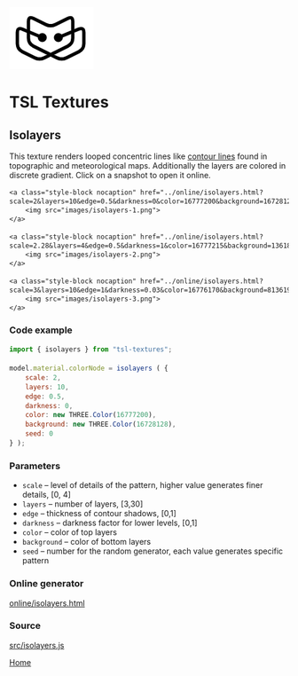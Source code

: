 <img class="logo" src="../assets/logo/logo.png">


# TSL Textures


## Isolayers

This texture renders looped concentric lines like
[contour lines](https://en.wikipedia.org/wiki/Contour_line)
found in topographic and meteorological maps. Additionally
the layers are colored in discrete gradient. Click on
a snapshot to open it online.

<p class="gallery">

	<a class="style-block nocaption" href="../online/isolayers.html?scale=2&layers=10&edge=0.5&darkness=0&color=16777200&background=16728128&seed=0">
		<img src="images/isolayers-1.png">
	</a>

	<a class="style-block nocaption" href="../online/isolayers.html?scale=2.28&layers=4&edge=0.5&darkness=1&color=16777215&background=13618123&seed=0">
		<img src="images/isolayers-2.png">
	</a>

	<a class="style-block nocaption" href="../online/isolayers.html?scale=3&layers=10&edge=1&darkness=0.03&color=16776170&background=8136192&seed=0">
		<img src="images/isolayers-3.png">
	</a>

</p>


### Code example

```js
import { isolayers } from "tsl-textures";

model.material.colorNode = isolayers ( {
	scale: 2,
	layers: 10,
	edge: 0.5,
	darkness: 0,
	color: new THREE.Color(16777200),
	background: new THREE.Color(16728128),
	seed: 0
} );
```


### Parameters

* `scale` &ndash; level of details of the pattern, higher value generates finer details, [0, 4]
* `layers` &ndash; number of layers, [3,30]
* `edge` &ndash; thickness of contour shadows, [0,1]
* `darkness` &ndash; darkness factor for lower levels, [0,1]
* `color` &ndash; color of top layers
* `background` &ndash; color of bottom layers
* `seed` &ndash; number for the random generator, each value generates specific pattern


### Online generator

[online/isolayers.html](../online/isolayers.html)


### Source

[src/isolayers.js](https://github.com/boytchev/tsl-textures/blob/main/src/isolayers.js)


		
<div class="footnote">
	<a href="../">Home</a>
</div>